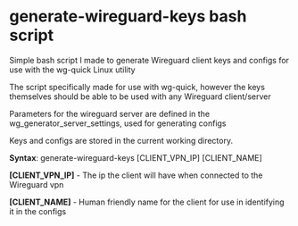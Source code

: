 # generate-wireguard-keys bash script

Simple bash script I made to generate Wireguard client keys and configs for use with the wg-quick Linux utility

The script specifically made for use with wg-quick, however the keys themselves should be able to be used with any Wireguard client/server

Parameters for the wireguard server are defined in the wg_generator_server_settings, used for generating configs

Keys and configs are stored in the current working directory.

**Syntax**: generate-wireguard-keys [CLIENT_VPN_IP] [CLIENT_NAME] 

**[CLIENT_VPN_IP]** - The ip the client will have when connected to the Wireguard vpn

**[CLIENT_NAME]** - Human friendly name for the client for use in identifying it in the configs
